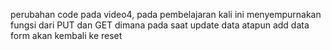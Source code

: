 perubahan code pada video4, pada pembelajaran kali ini menyempurnakan fungsi dari PUT dan GET dimana pada saat update data atapun add data form akan kembali ke reset